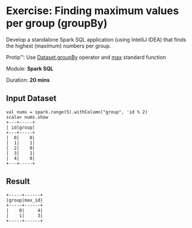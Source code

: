 # Exercise: Finding maximum values per group (groupBy)

Develop a standalone Spark SQL application (using IntelliJ IDEA) that finds the highest (maximum) numbers per group.

Protip™: Use [Dataset.groupBy](http://spark.apache.org/docs/latest/api/scala/index.html#org.apache.spark.sql.Dataset) operator and [max](http://spark.apache.org/docs/latest/api/scala/index.html#org.apache.spark.sql.functions$) standard function

Module: **Spark SQL**

Duration: **20 mins**

## Input Dataset

```text
val nums = spark.range(5).withColumn("group", 'id % 2)
scala> nums.show
+---+-----+
| id|group|
+---+-----+
|  0|    0|
|  1|    1|
|  2|    0|
|  3|    1|
|  4|    0|
+---+-----+
```

## Result

```text
+-----+------+
|group|max_id|
+-----+------+
|    0|     4|
|    1|     3|
+-----+------+
```

<!--
## Solution

```text
val solution = nums.groupBy('group).agg(max("id") as "max_id")
```

-->
